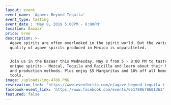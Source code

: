 ```yaml
---
layout: event
event_name: 'Agave: Beyond Tequila'
event_type: tasting
event_date_: 'May 8, 2019 5:00PM - 8:00PM'
location: Bazaar
price: Free
description: >-
  Agave spirits are often overlooked in the spirit world. But the variety and
  quality of agave spirits produced in Mexico is unparalleled.


  Join us in the Bazaar this Wednesday, May 8 from 5 - 8:00 PM to taste three
  unique spirits - Mezcal, Tequila and Raicilla and learn about their history
  and production methods. Plus enjoy $5 Margaritas and 10% off all home bar
  tools.
image: /uploads/img-4786.PNG
reservation_link: 'https://www.eventbrite.com/e/agave-beyond-tequila-tickets-61248389582'
facebook-event_link: 'https://www.facebook.com/events/651780678601363'
featured: false
---
```


